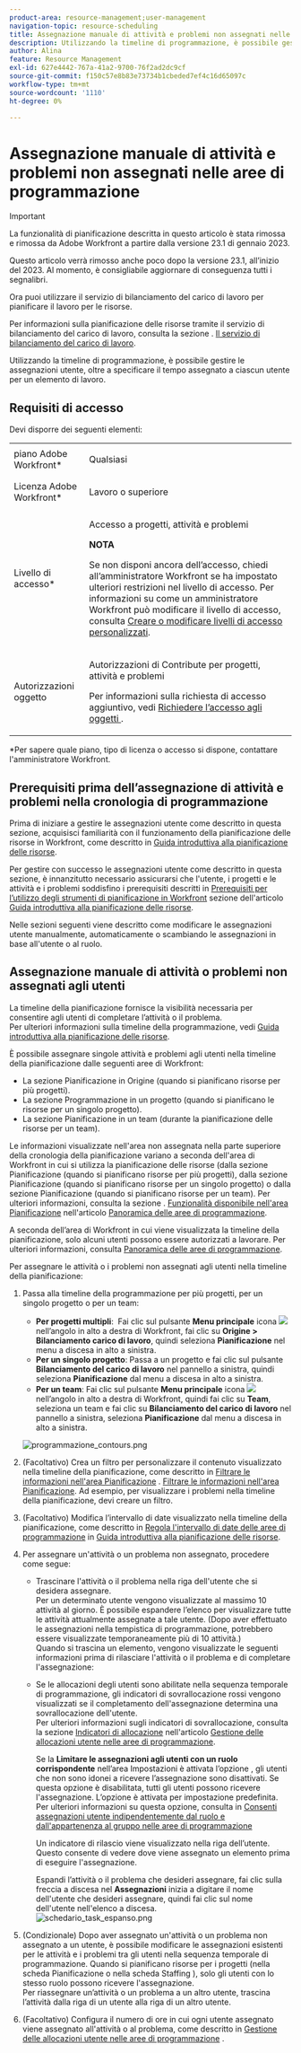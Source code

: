 ```yaml
---
product-area: resource-management;user-management
navigation-topic: resource-scheduling
title: Assegnazione manuale di attività e problemi non assegnati nelle aree di programmazione
description: Utilizzando la timeline di programmazione, è possibile gestire le assegnazioni utente, oltre a specificare il tempo assegnato a ciascun utente per un elemento di lavoro.
author: Alina
feature: Resource Management
exl-id: 627e4442-767a-41a2-9700-76f2ad2dc9cf
source-git-commit: f150c57e8b83e73734b1cbeded7ef4c16d65097c
workflow-type: tm+mt
source-wordcount: '1110'
ht-degree: 0%

---
```


# Assegnazione manuale di attività e problemi non assegnati nelle aree di programmazione

>[!IMPORTANT]
>  
><span class="preview">La funzionalità di pianificazione descritta in questo articolo è stata rimossa e rimossa da Adobe Workfront a partire dalla versione 23.1 di gennaio 2023.   </span>
>  
> <span class="preview"> Questo articolo verrà rimosso anche poco dopo la versione 23.1, all’inizio del 2023. Al momento, è consigliabile aggiornare di conseguenza tutti i segnalibri. </span>
> 
><span class="preview"> Ora puoi utilizzare il servizio di bilanciamento del carico di lavoro per pianificare il lavoro per le risorse. </span>
>  
> <span class="preview">Per informazioni sulla pianificazione delle risorse tramite il servizio di bilanciamento del carico di lavoro, consulta la sezione . [Il servizio di bilanciamento del carico di lavoro](../../resource-mgmt/workload-balancer/workload-balancer.md). </span>

<!-- 

>[!CAUTION] 
> 
> 
> <span class="preview">The information in this article refers to the Adobe Workfront's Scheduling tools. The Scheduling areas have been removed from the Preview environment and will be removed from the Production environment in **January 2023**.  </span> 
> <span class="preview"> Instead, you can schedule resources in the Workload Balancer. </span> 
> 
>* <span class="preview"> For information about scheduling resources using the Workload Balancer, see the section [The Workload Balancer](../../resource-mgmt/workload-balancer/workload-balancer.md).</span> 
> 
>* <span class="preview"> For more information about the deprecation and removal of the Scheduling tools, see [Deprecation of Resource Scheduling tools in Adobe Workfront](../../resource-mgmt/resource-mgmt-overview/deprecate-resource-scheduling.md).</span> 
-->

Utilizzando la timeline di programmazione, è possibile gestire le assegnazioni utente, oltre a specificare il tempo assegnato a ciascun utente per un elemento di lavoro.

## Requisiti di accesso

Devi disporre dei seguenti elementi:

<table style="table-layout:auto"> 
 <col> 
 <col> 
 <tbody> 
  <tr> 
   <td role="rowheader">piano Adobe Workfront*</td> 
   <td> <p>Qualsiasi</p> </td> 
  </tr> 
  <tr> 
   <td role="rowheader">Licenza Adobe Workfront*</td> 
   <td> <p>Lavoro o superiore</p> </td> 
  </tr> 
  <tr> 
   <td role="rowheader">Livello di accesso*</td> 
   <td> <p>Accesso a progetti, attività e problemi</p> <p><b>NOTA</b>

Se non disponi ancora dell’accesso, chiedi all’amministratore Workfront se ha impostato ulteriori restrizioni nel livello di accesso. Per informazioni su come un amministratore Workfront può modificare il livello di accesso, consulta <a href="../../administration-and-setup/add-users/configure-and-grant-access/create-modify-access-levels.md" class="MCXref xref">Creare o modificare livelli di accesso personalizzati</a>.</p> </td>
</tr> 
  <tr> 
   <td role="rowheader">Autorizzazioni oggetto</td> 
   <td> <p>Autorizzazioni di Contribute per progetti, attività e problemi</p> <p>Per informazioni sulla richiesta di accesso aggiuntivo, vedi <a href="../../workfront-basics/grant-and-request-access-to-objects/request-access.md" class="MCXref xref">Richiedere l’accesso agli oggetti </a>.</p> </td> 
  </tr> 
 </tbody> 
</table>

*Per sapere quale piano, tipo di licenza o accesso si dispone, contattare l&#39;amministratore Workfront.

## Prerequisiti prima dell’assegnazione di attività e problemi nella cronologia di programmazione

Prima di iniziare a gestire le assegnazioni utente come descritto in questa sezione, acquisisci familiarità con il funzionamento della pianificazione delle risorse in Workfront, come descritto in [Guida introduttiva alla pianificazione delle risorse](../../resource-mgmt/resource-scheduling/get-started-resource-scheduling.md).

Per gestire con successo le assegnazioni utente come descritto in questa sezione, è innanzitutto necessario assicurarsi che l&#39;utente, i progetti e le attività e i problemi soddisfino i prerequisiti descritti in [Prerequisiti per l’utilizzo degli strumenti di pianificazione in Workfront](../../resource-mgmt/resource-scheduling/get-started-resource-scheduling.md#prerequisites) sezione dell&#39;articolo [Guida introduttiva alla pianificazione delle risorse](../../resource-mgmt/resource-scheduling/get-started-resource-scheduling.md).

Nelle sezioni seguenti viene descritto come modificare le assegnazioni utente manualmente, automaticamente o scambiando le assegnazioni in base all&#39;utente o al ruolo.

## Assegnazione manuale di attività o problemi non assegnati agli utenti

La timeline della pianificazione fornisce la visibilità necessaria per consentire agli utenti di completare l’attività o il problema.\
Per ulteriori informazioni sulla timeline della programmazione, vedi [Guida introduttiva alla pianificazione delle risorse](../../resource-mgmt/resource-scheduling/get-started-resource-scheduling.md).

È possibile assegnare singole attività e problemi agli utenti nella timeline della pianificazione dalle seguenti aree di Workfront:

* La sezione Pianificazione in Origine (quando si pianificano risorse per più progetti).
* La sezione Programmazione in un progetto (quando si pianificano le risorse per un singolo progetto).
* La sezione Pianificazione in un team (durante la pianificazione delle risorse per un team).

Le informazioni visualizzate nell&#39;area non assegnata nella parte superiore della cronologia della pianificazione variano a seconda dell&#39;area di Workfront in cui si utilizza la pianificazione delle risorse (dalla sezione Pianificazione (quando si pianificano risorse per più progetti), dalla sezione Pianificazione (quando si pianificano risorse per un singolo progetto) o dalla sezione Pianificazione (quando si pianificano risorse per un team). Per ulteriori informazioni, consulta la sezione . [Funzionalità disponibile nell&#39;area Pianificazione](../../resource-mgmt/resource-scheduling/overview-scheduling-areas.md#functionality-available-in-the-scheduling-area) nell&#39;articolo [Panoramica delle aree di programmazione](../../resource-mgmt/resource-scheduling/overview-scheduling-areas.md).

A seconda dell’area di Workfront in cui viene visualizzata la timeline della pianificazione, solo alcuni utenti possono essere autorizzati a lavorare. Per ulteriori informazioni, consulta [Panoramica delle aree di programmazione](../../resource-mgmt/resource-scheduling/overview-scheduling-areas.md).

Per assegnare le attività o i problemi non assegnati agli utenti nella timeline della pianificazione:

1. Passa alla timeline della programmazione per più progetti, per un singolo progetto o per un team:

   * **Per progetti multipli**:  Fai clic sul pulsante **Menu principale** icona ![](assets/main-menu-icon.png) nell’angolo in alto a destra di Workfront, fai clic su **Origine > Bilanciamento carico di lavoro**, quindi seleziona **Pianificazione** nel menu a discesa in alto a sinistra.
   * **Per un singolo progetto**: Passa a un progetto e fai clic sul pulsante **Bilanciamento del carico di lavoro** nel pannello a sinistra, quindi seleziona **Pianificazione** dal menu a discesa in alto a sinistra.
   * **Per un team**: Fai clic sul pulsante **Menu principale** icona ![](assets/main-menu-icon.png) nell’angolo in alto a destra di Workfront, quindi fai clic su **Team**, seleziona un team e fai clic su **Bilanciamento del carico di lavoro** nel pannello a sinistra, seleziona **Pianificazione** dal menu a discesa in alto a sinistra.

   ![programmazione_contours.png](assets/scheduling-contours-350x139.png)

1. (Facoltativo) Crea un filtro per personalizzare il contenuto visualizzato nella timeline della pianificazione, come descritto in [Filtrare le informazioni nell&#39;area Pianificazione](../../resource-mgmt/resource-scheduling/filter-scheduling-area.md) . [Filtrare le informazioni nell&#39;area Pianificazione](../../resource-mgmt/resource-scheduling/filter-scheduling-area.md). Ad esempio, per visualizzare i problemi nella timeline della pianificazione, devi creare un filtro.

1. (Facoltativo) Modifica l’intervallo di date visualizzato nella timeline della pianificazione, come descritto in [Regola l&#39;intervallo di date delle aree di programmazione](../../resource-mgmt/resource-scheduling/get-started-resource-scheduling.md#adjusting-the-date-range-for-which-data-is-displayed) in [Guida introduttiva alla pianificazione delle risorse](../../resource-mgmt/resource-scheduling/get-started-resource-scheduling.md).

1. Per assegnare un&#39;attività o un problema non assegnato, procedere come segue:

   * Trascinare l&#39;attività o il problema nella riga dell&#39;utente che si desidera assegnare.\
      Per un determinato utente vengono visualizzate al massimo 10 attività al giorno. È possibile espandere l’elenco per visualizzare tutte le attività attualmente assegnate a tale utente. (Dopo aver effettuato le assegnazioni nella tempistica di programmazione, potrebbero essere visualizzate temporaneamente più di 10 attività.)\
      Quando si trascina un elemento, vengono visualizzate le seguenti informazioni prima di rilasciare l&#39;attività o il problema e di completare l&#39;assegnazione:

   * Se le allocazioni degli utenti sono abilitate nella sequenza temporale di programmazione, gli indicatori di sovrallocazione rossi vengono visualizzati se il completamento dell&#39;assegnazione determina una sovrallocazione dell&#39;utente.\
      Per ulteriori informazioni sugli indicatori di sovrallocazione, consulta la sezione [Indicatori di allocazione](../../resource-mgmt/resource-scheduling/manage-allocations-scheduling-areas.md#understanding-allocation-indicators) nell&#39;articolo [Gestione delle allocazioni utente nelle aree di programmazione](../../resource-mgmt/resource-scheduling/manage-allocations-scheduling-areas.md).

      Se la **Limitare le assegnazioni agli utenti con un ruolo corrispondente** nell’area Impostazioni è attivata l’opzione , gli utenti che non sono idonei a ricevere l’assegnazione sono disattivati. Se questa opzione è disabilitata, tutti gli utenti possono ricevere l&#39;assegnazione. L’opzione è attivata per impostazione predefinita.\
      Per ulteriori informazioni su questa opzione, consulta [](../../resource-mgmt/resource-scheduling/assignments-regardless-of-role-or-group-scheduling-areas.md#allowing-assignmennts-to-users-regardless-of-role) in [Consenti assegnazioni utente indipendentemente dal ruolo e dall&#39;appartenenza al gruppo nelle aree di programmazione](../../resource-mgmt/resource-scheduling/assignments-regardless-of-role-or-group-scheduling-areas.md)

      Un indicatore di rilascio viene visualizzato nella riga dell’utente. Questo consente di vedere dove viene assegnato un elemento prima di eseguire l&#39;assegnazione.

      Espandi l’attività o il problema che desideri assegnare, fai clic sulla freccia a discesa nel **Assegnazioni** inizia a digitare il nome dell&#39;utente che desideri assegnare, quindi fai clic sul nome dell&#39;utente nell&#39;elenco a discesa.\
      ![schedario_task_espanso.png](assets/schedule-task-expanded-350x170.png)

1. (Condizionale) Dopo aver assegnato un&#39;attività o un problema non assegnato a un utente, è possibile modificare le assegnazioni esistenti per le attività e i problemi tra gli utenti nella sequenza temporale di programmazione. Quando si pianificano risorse per i progetti (nella scheda Pianificazione o nella scheda Staffing ), solo gli utenti con lo stesso ruolo possono ricevere l&#39;assegnazione.\
   Per riassegnare un’attività o un problema a un altro utente, trascina l’attività dalla riga di un utente alla riga di un altro utente.
1. (Facoltativo) Configura il numero di ore in cui ogni utente assegnato viene assegnato all&#39;attività o al problema, come descritto in [Gestione delle allocazioni utente nelle aree di programmazione](../../resource-mgmt/resource-scheduling/manage-allocations-scheduling-areas.md) .

